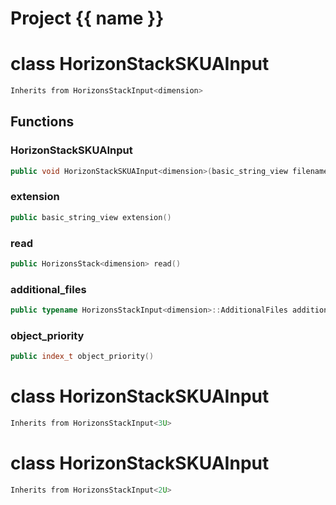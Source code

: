 <script setup>
import {useRoute} from 'vitepress'
const {path} = useRoute()
const tokens = path.split('/')
const words = tokens[2].split('-');
for (let i = 0; i < words.length; i++) {
    words[i] = words[i].charAt(0).toUpperCase() + words[i].slice(1);
    words[i] = words[i].replace('geode', 'Geode')
}
const name = words.join('-');
</script>
# Project {{ name }}

# class HorizonStackSKUAInput


```cpp
Inherits from HorizonsStackInput<dimension>
```



## Functions

### HorizonStackSKUAInput

```cpp
public void HorizonStackSKUAInput<dimension>(basic_string_view filename)
```


### extension

```cpp
public basic_string_view extension()
```


### read

```cpp
public HorizonsStack<dimension> read()
```


### additional_files

```cpp
public typename HorizonsStackInput<dimension>::AdditionalFiles additional_files()
```


### object_priority

```cpp
public index_t object_priority()
```




# class HorizonStackSKUAInput


```cpp
Inherits from HorizonsStackInput<3U>
```



# class HorizonStackSKUAInput


```cpp
Inherits from HorizonsStackInput<2U>
```



